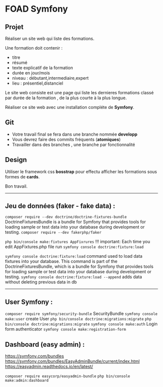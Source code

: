 # FOAD Symfony

## Projet

Réaliser un site web qui liste des formations.

Une formation doit contenir :
- titre
- résumé
- texte explicatif de la formation
- durée en jour/mois
- niveau : débutant,intermediaire,expert
- lieu : présentiel,distanciel

Le site web consiste est une page qui liste les dernieres formations classé par durée de la formation , de la plus courte à la plus longue.

Réaliser ce site web avec une installation compléte de **Symfony**.

## Git

- Votre travail final se fera dans une branche nommée **developp**
- Vous devrez faire des commits fréquents (**atomiques**) 
- Travailler dans des branches , une branche par fonctionnalité

## Design

Utiliser le framework css **bosstrap** pour effectu afficher les formations sous formes de **cards**.

Bon travail.


---
## Jeu de données (faker - fake data) :
`composer require --dev doctrine/doctrine-fixtures-bundle` DoctrineFixturesBundle is a bundle for Symfony that provides tools for loading sample or test data into your database during development or testing.
`composer require --dev fakerphp/faker`

`php bin/console make:fixtures AppFixrures` !!! important: Each time you edit AppFixtures.php file run ``symfony console doctrine:fixture:load``

`symfony console doctrine:fixture:load` command used to load data fixtures into your database. This command is part of the DoctrineFixturesBundle, which is a bundle for Symfony that provides tools for loading sample or test data into your database during development or testing.
`symfony console doctrine:fixture:load --append` adds data without deleting previous data in db


----
## User Symfony :
`composer require symfony/security-bundle` SecurityBundle
`symfony console make:user` create User
`php bin/console doctrine:migrations:migrate`
`php bin/console doctrine:migrations:migrate`
`symfony console make:auth` Login form authenticator
`symfony console make:registration-form`

## Dashboard (easy admin) :
https://symfony.com/bundles
https://symfony.com/bundles/EasyAdminBundle/current/index.html
https://easyadmin.readthedocs.io/en/latest/

`composer require easycorp/easyadmin-bundle`
`php bin/console make:admin:dashboard`